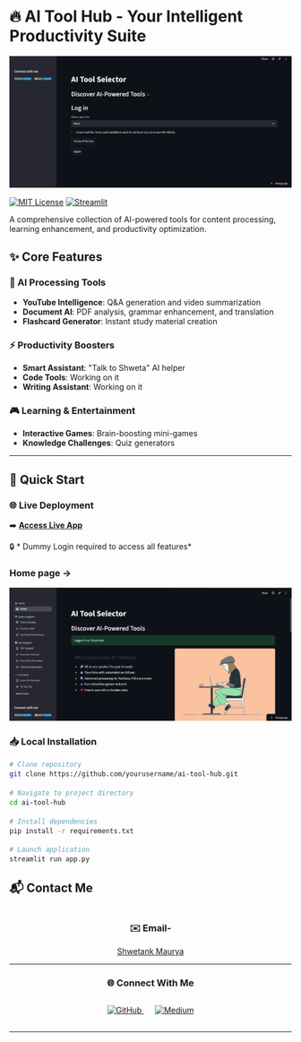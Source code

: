 # 🔥 AI Tool Hub - Your Intelligent Productivity Suite

<div align="center">
  <img src="assets/images/Start.png" alt="AI Tool Hub Banner" width="800">
</div>

[![MIT License](https://img.shields.io/badge/License-MIT-green.svg)](LICENSE)
[![Streamlit](https://img.shields.io/badge/Deployed_on-Streamlit-FF4B4B.svg)](https://ai-tool-kit-by-chatak-shweta.streamlit.app/)


A comprehensive collection of AI-powered tools for content processing, learning enhancement, and productivity optimization.

## ✨ Core Features

### 🧠 AI Processing Tools
- **YouTube Intelligence**: Q&A generation and video summarization
- **Document AI**: PDF analysis, grammar enhancement, and translation
- **Flashcard Generator**: Instant study material creation

### ⚡ Productivity Boosters
- **Smart Assistant**: "Talk to Shweta" AI helper
- **Code Tools**: Working on it
- **Writing Assistant**: Working on it

### 🎮 Learning & Entertainment
- **Interactive Games**: Brain-boosting mini-games
- **Knowledge Challenges**: Quiz generators

---

## 🚀 Quick Start

### 🌐 Live Deployment
➡️ **[Access Live App](https://ai-tool-kit-by-chatak-shweta.streamlit.app/)**

🔒 *  Dummy Login required to access all features*

### Home page ->
<div align="center">
  <img src="assets/images/Home.png" alt="AI Tool Hub Banner" width="800">
</div>
 
### 📥 Local Installation
```bash
# Clone repository
git clone https://github.com/yourusername/ai-tool-hub.git

# Navigate to project directory
cd ai-tool-hub

# Install dependencies
pip install -r requirements.txt

# Launch application
streamlit run app.py

```

## 📬 Contact Me

<div align="center" style="margin: 40px 0;">

### ✉️ **Email-**
 [Shwetank Maurya](mailto:sd3564086@gmail.com)  

---

### 🌐 **Connect With Me**
<p style="margin: 30px 0;">
  <a href="https://github.com/Shwetank-Maurya" style="margin: 0 10px;">
    <img src="https://img.shields.io/badge/GitHub-100000?style=for-the-badge&logo=github&logoColor=white" width="100" alt="GitHub">
  </a>
  <a href="https://medium.com/@shwetank_maurya" style="margin: 0 10px;">
    <img src="https://img.shields.io/badge/Medium-1DA1F2?style=for-the-badge&logo=medium&logoColor=white" width="100" alt="Medium">
  </a>
  
</p>

---
